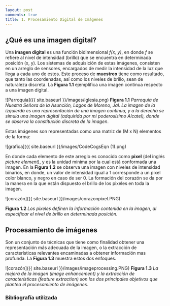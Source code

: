 ```yaml
---
layout: post
comments: true
title: 1. Procesamiento Digital de Imágenes
---
```

## ¿Qué es una imagen digital?

Una __imagen digital__ es una función bidimensional _f(x, y)_, en donde _f_ se refiere al nivel de intensidad (brillo) 
que se encuentra en determinada posición (x, y). Los sistemas de adquisición de estas imágenes, consisten en un arreglo de sensores, 
encargados de medir la intensidad de la luz que llega a cada uno de estos. Este proceso de __muestreo__ tiene como resultado, 
que tanto las coordenadas, así como los niveles de brillo, sean de naturaleza discreta. La __Figura 1.1__ ejemplifica una imagen 
continua respecto a una imagen digital.

![Parroquia]({{ site.baseurl }}/images/iglesia.png)
__Figura 1.1__ _Parroquia de Nuestra Señora de la Asunción, Lagos de Moreno, Jal. La imagen de la izquierda es una representación de una imagen continua, y a la derecha se simula una imagen digital (adquirida por mi poderosísimo Alcatel), donde se observa la constitución discreta de la imagen_. 

Estas imágenes son representadas como una matriz de (M x N) elementos de la forma:

![grafica]({{ site.baseurl }}/images/CodeCogsEqn (1).png)

En donde cada elemento de este arreglo es conocido como __pixel__ (del inglés _picture element_), y es la unidad mínima
por la cual está conformada una imagen. En la __Figura 1.2__ se observa una imagen con niveles de intensidad binarios,
en donde, un valor de intensidad igual a 1 corresponde a un pixel color blanco, y negro en caso de ser 0. La formación del
corazón se da por la manera en la que están dispuesto el brillo de los pixeles en toda la imagen.

![corazón]({{ site.baseurl }}/images/corazonpixel.PNG)
 
__Figura 1.2__ _Los pixeles definen la información contenida en la imagen, al especificar el nivel de brillo en determinada posición._

## Procesamiento de imágenes
Son un conjunto de técnicas que tiene como finalidad obtener una representación más adecuada de la imagen, o la extracción de características relevantes encaminadas a obtener información mas profunda. La __Figura 1.3__ muestra estos dos enfoques.

![corazón]({{ site.baseurl }}/images/imageprocessing.PNG)
 __Figura 1.3__ _La mejora de la imagen (image enhancement) y la extracción de características (feature extraction) son los dos principales objetivos que plantea el procesamiento de imágenes._

### Bibliografía utilizada
